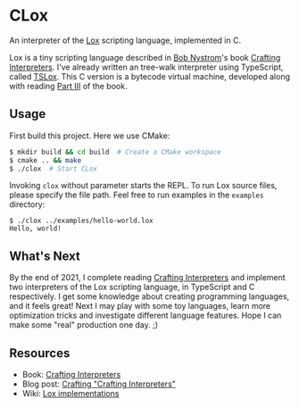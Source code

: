 # CLox

An interpreter of the [Lox](https://github.com/munificent/craftinginterpreters) scripting language, implemented in C.

Lox is a tiny scripting language described in [Bob Nystrom](https://stuffwithstuff.com/)'s book [Crafting Interpreters](https://craftinginterpreters.com/). I've already written an tree-walk interpreter using TypeScript, called [TSLox](https://github.com/zlliang/tslox). This C version is a bytecode virtual machine, developed along with reading [Part III](https://craftinginterpreters.com/a-bytecode-virtual-machine.html) of the book.

## Usage

First build this project. Here we use CMake:

```bash
$ mkdir build && cd build  # Create a CMake workspace
$ cmake .. && make
$ ./clox  # Start CLox
```

Invoking `clox` without parameter starts the REPL. To run Lox source files, please specify the file path. Feel free to run examples in the `examples` directory:

```
$ ./clox ../examples/hello-world.lox
Hello, world!
```

## What's Next

By the end of 2021, I complete reading [Crafting Interpreters](https://craftinginterpreters.com/) and implement two interpreters of the Lox scripting language, in TypeScript and C respectively. I get some knowledge about creating programming languages, and it feels great! Next I may play with some toy languages, learn more optimization tricks and investigate different language features. Hope I can make some "real" production one day. ;)

## Resources

- Book: [Crafting Interpreters](https://craftinginterpreters.com/)
- Blog post: [Crafting "Crafting Interpreters"](http://journal.stuffwithstuff.com/2020/04/05/crafting-crafting-interpreters/)
- Wiki: [Lox implementations](https://github.com/munificent/craftinginterpreters/wiki/Lox-implementations)
